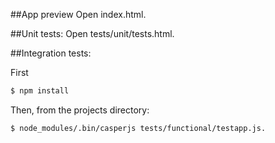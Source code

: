##App preview
Open index.html.

##Unit tests:
Open tests/unit/tests.html.


##Integration tests:

First
```bash
$ npm install
```

Then, from the projects directory:
```bash
$ node_modules/.bin/casperjs tests/functional/testapp.js.
```

